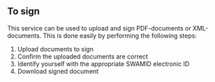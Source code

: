 
## To sign

This service can be used to upload and sign PDF-documents or XML-documents. This is done easily by performing the following steps:

1. Upload documents to sign
2. Confirm the uploaded documents are correct
3. Identify yourself with the appropriate SWAMID electronic ID
4. Download signed document
